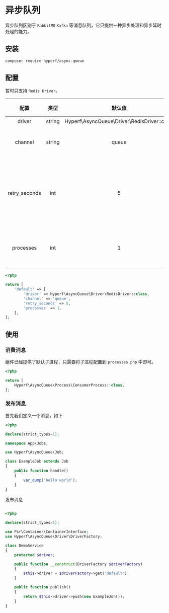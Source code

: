 # 异步队列

异步队列区别于 `RabbitMQ` `Kafka` 等消息队列，它只提供一种异步处理和异步延时处理的能力。

## 安装

```bash
composer require hyperf/async-queue
```

## 配置

暂时只支持 `Redis Driver`。

|     配置      |  类型  |                   默认值                    |        备注        |
|:-------------:|:------:|:-------------------------------------------:|:------------------:|
|    driver     | string | Hyperf\AsyncQueue\Driver\RedisDriver::class |         无         |
|    channel    | string |                    queue                    |      队列前缀      |
| retry_seconds |  int   |                      5                      | 失败后重新尝试间隔 |
|   processes   |  int   |                      1                      |     消费进程数     |

```php
<?php

return [
    'default' => [
        'driver' => Hyperf\AsyncQueue\Driver\RedisDriver::class,
        'channel' => 'queue',
        'retry_seconds' => 5,
        'processes' => 1,
    ],
];

```

## 使用

### 消费消息

组件已经提供了默认子进程，只需要将子进程配置到 `processes.php` 中即可。

```php
<?php

return [
    Hyperf\AsyncQueue\Process\ConsumerProcess::class,
];

```

### 发布消息

首先我们定义一个消息，如下

```php
<?php

declare(strict_types=1);

namespace App\Jobs;

use Hyperf\AsyncQueue\Job;

class ExampleJob extends Job
{
    public function handle()
    {
        var_dump('hello world');
    }
}

```

发布消息

```php

<?php

declare(strict_types=1);

use Psr\Container\ContainerInterface;
use Hyperf\AsyncQueue\Driver\DriverFactory;

class DemoService
{
    protected $driver;

    public function __construct(DriverFactory $driverFactory)
    {
        $this->driver = $driverFactory->get('default');
    }

    public function publish()
    {
        return $this->driver->push(new ExampleJon());
    }
}

```